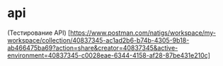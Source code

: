 # api
(Тестирование API)
[https://www.postman.com/natigs/workspace/my-workspace/collection/40837345-ac1ad2b6-b74b-4305-9b18-ab466475ba69?action=share&creator=40837345&active-environment=40837345-c0028eae-6344-4158-af28-87be431e210c]
